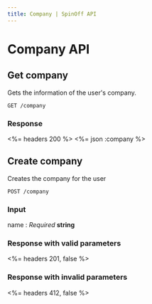 ```yaml
---
title: Company | SpinOff API
---
```


# Company API

## Get company

Gets the information of the user's company.
    
    GET /company

### Response

<%= headers 200 %>
<%= json :company %>


## Create company

Creates the company for the user
    
    POST /company

### Input

name
: _Required_ **string**

### Response with valid parameters

<%= headers 201, false %>

### Response with invalid parameters

<%= headers 412, false %>